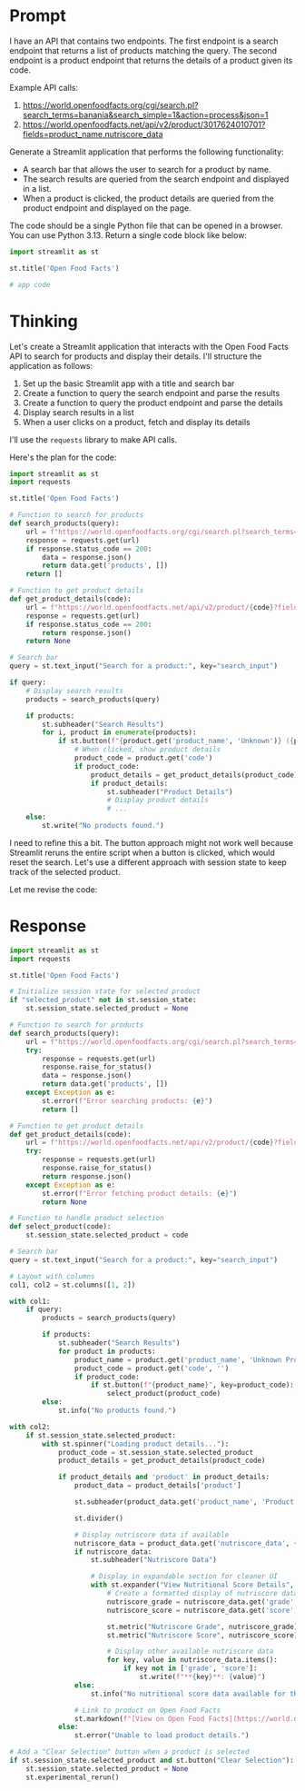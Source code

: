 # Prompt

I have an API that contains two endpoints. The first endpoint is a search endpoint that returns a list of products matching the query. The second endpoint is a product endpoint that returns the details of a product given its code.

Example API calls:

1. https://world.openfoodfacts.org/cgi/search.pl?search_terms=banania&search_simple=1&action=process&json=1
2. https://world.openfoodfacts.net/api/v2/product/3017624010701?fields=product_name,nutriscore_data

Generate a Streamlit application that performs the following functionality:

-   A search bar that allows the user to search for a product by name.
-   The search results are queried from the search endpoint and displayed in a list.
-   When a product is clicked, the product details are queried from the product endpoint and displayed on the page.

The code should be a single Python file that can be opened in a browser. You can use Python 3.13. Return a single code block like below:

```py
import streamlit as st

st.title('Open Food Facts')

# app code
```

# Thinking

Let's create a Streamlit application that interacts with the Open Food Facts API to search for products and display their details. I'll structure the application as follows:

1. Set up the basic Streamlit app with a title and search bar
2. Create a function to query the search endpoint and parse the results
3. Create a function to query the product endpoint and parse the details
4. Display search results in a list
5. When a user clicks on a product, fetch and display its details

I'll use the `requests` library to make API calls.

Here's the plan for the code:

```python
import streamlit as st
import requests

st.title('Open Food Facts')

# Function to search for products
def search_products(query):
    url = f"https://world.openfoodfacts.org/cgi/search.pl?search_terms={query}&search_simple=1&action=process&json=1"
    response = requests.get(url)
    if response.status_code == 200:
        data = response.json()
        return data.get('products', [])
    return []

# Function to get product details
def get_product_details(code):
    url = f"https://world.openfoodfacts.net/api/v2/product/{code}?fields=product_name,nutriscore_data"
    response = requests.get(url)
    if response.status_code == 200:
        return response.json()
    return None

# Search bar
query = st.text_input("Search for a product:", key="search_input")

if query:
    # Display search results
    products = search_products(query)

    if products:
        st.subheader("Search Results")
        for i, product in enumerate(products):
            if st.button(f"{product.get('product_name', 'Unknown')} ({product.get('code', 'No code')})", key=f"product_{i}"):
                # When clicked, show product details
                product_code = product.get('code')
                if product_code:
                    product_details = get_product_details(product_code)
                    if product_details:
                        st.subheader("Product Details")
                        # Display product details
                        # ...
    else:
        st.write("No products found.")
```

I need to refine this a bit. The button approach might not work well because Streamlit reruns the entire script when a button is clicked, which would reset the search. Let's use a different approach with session state to keep track of the selected product.

Let me revise the code:

# Response

```py
import streamlit as st
import requests

st.title('Open Food Facts')

# Initialize session state for selected product
if "selected_product" not in st.session_state:
    st.session_state.selected_product = None

# Function to search for products
def search_products(query):
    url = f"https://world.openfoodfacts.org/cgi/search.pl?search_terms={query}&search_simple=1&action=process&json=1"
    try:
        response = requests.get(url)
        response.raise_for_status()
        data = response.json()
        return data.get('products', [])
    except Exception as e:
        st.error(f"Error searching products: {e}")
        return []

# Function to get product details
def get_product_details(code):
    url = f"https://world.openfoodfacts.net/api/v2/product/{code}?fields=product_name,nutriscore_data"
    try:
        response = requests.get(url)
        response.raise_for_status()
        return response.json()
    except Exception as e:
        st.error(f"Error fetching product details: {e}")
        return None

# Function to handle product selection
def select_product(code):
    st.session_state.selected_product = code

# Search bar
query = st.text_input("Search for a product:", key="search_input")

# Layout with columns
col1, col2 = st.columns([1, 2])

with col1:
    if query:
        products = search_products(query)

        if products:
            st.subheader("Search Results")
            for product in products:
                product_name = product.get('product_name', 'Unknown Product')
                product_code = product.get('code', '')
                if product_code:
                    if st.button(f"{product_name}", key=product_code):
                        select_product(product_code)
        else:
            st.info("No products found.")

with col2:
    if st.session_state.selected_product:
        with st.spinner("Loading product details..."):
            product_code = st.session_state.selected_product
            product_details = get_product_details(product_code)

            if product_details and 'product' in product_details:
                product_data = product_details['product']

                st.subheader(product_data.get('product_name', 'Product Details'))

                st.divider()

                # Display nutriscore data if available
                nutriscore_data = product_data.get('nutriscore_data', {})
                if nutriscore_data:
                    st.subheader("Nutriscore Data")

                    # Display in expandable section for cleaner UI
                    with st.expander("View Nutritional Score Details", expanded=True):
                        # Create a formatted display of nutriscore data
                        nutriscore_grade = nutriscore_data.get('grade', 'Unknown')
                        nutriscore_score = nutriscore_data.get('score', 'N/A')

                        st.metric("Nutriscore Grade", nutriscore_grade)
                        st.metric("Nutriscore Score", nutriscore_score)

                        # Display other available nutriscore data
                        for key, value in nutriscore_data.items():
                            if key not in ['grade', 'score']:
                                st.write(f"**{key}**: {value}")
                else:
                    st.info("No nutritional score data available for this product.")

                # Link to product on Open Food Facts
                st.markdown(f"[View on Open Food Facts](https://world.openfoodfacts.org/product/{product_code})")
            else:
                st.error("Unable to load product details.")

# Add a "Clear Selection" button when a product is selected
if st.session_state.selected_product and st.button("Clear Selection"):
    st.session_state.selected_product = None
    st.experimental_rerun()
```
